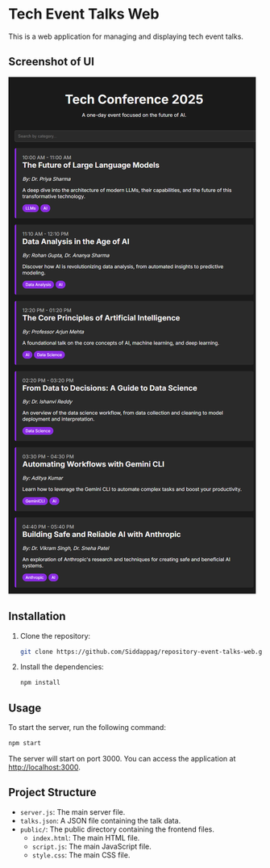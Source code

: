 # Tech Event Talks Web

This is a web application for managing and displaying tech event talks.

## Screenshot of UI

![Screenshot](public/screenshot.png)

## Installation

1. Clone the repository:
   ```bash
   git clone https://github.com/Siddappag/repository-event-talks-web.git
   ```
2. Install the dependencies:
   ```bash
   npm install
   ```

## Usage

To start the server, run the following command:

```bash
npm start
```

The server will start on port 3000. You can access the application at [http://localhost:3000](http://localhost:3000).

## Project Structure

- `server.js`: The main server file.
- `talks.json`: A JSON file containing the talk data.
- `public/`: The public directory containing the frontend files.
  - `index.html`: The main HTML file.
  - `script.js`: The main JavaScript file.
  - `style.css`: The main CSS file.
